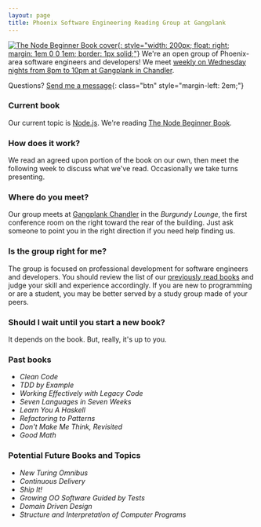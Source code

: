 ```yaml
---
layout: page
title: Phoenix Software Engineering Reading Group at Gangplank
---
```

[![The Node Beginner Book cover](http://www.smugmug.com/photos/i-zHckvnC/0/S/i-zHckvnC-S.png){: style="width: 200px; float: right; margin: 1em 0 0 1em; border: 1px solid;"}][4]
We're an open group of Phoenix-area software engineers and developers! We meet [weekly on Wednesday nights from 8pm to 10pm at Gangplank in Chandler](#where).

Questions? [Send me a message][1]{: class="btn" style="margin-left: 2em;"}

### Current book

Our current topic is [Node.js][2]. We're reading [The Node Beginner Book][4].

### How does it work?

We read an agreed upon portion of the book on our own, then meet the following week to discuss what we've read. Occasionally we take turns presenting. <a name="where" />

### Where do you meet?

Our group meets at [Gangplank Chandler][3] in the *Burgundy Lounge*, the first conference room on the right toward the rear of the building. Just ask someone to point you in the right direction if you need help finding us.

### Is the group right for me?

The group is focused on professional development for software engineers and developers. You should review the list of our [previously read books](#past-books) and judge your skill and experience accordingly. If you are new to programming or are a student, you may be better served by a study group made of your peers.

### Should I wait until you start a new book?

It depends on the book. But, really, it's up to you.

<!-- ### Next book: *???* -->

<a name="past-books" />

### Past books

* *Clean Code*
* *TDD by Example*
* *Working Effectively with Legacy Code*
* *Seven Languages in Seven Weeks*
* *Learn You A Haskell*
* *Refactoring to Patterns*
* *Don't Make Me Think, Revisited*
* *Good Math*

### Potential Future Books and Topics

* *New Turing Omnibus*
* *Continuous Delivery*
* *Ship It!*
* *Growing OO Software Guided by Tests*
* *Domain Driven Design*
* *Structure and Interpretation of Computer Programs*

[1]: /contact/
[2]: http://nodejs.org/
[3]: http://gangplankhq.com/chandler/
[4]: http://www.nodebeginner.org/
